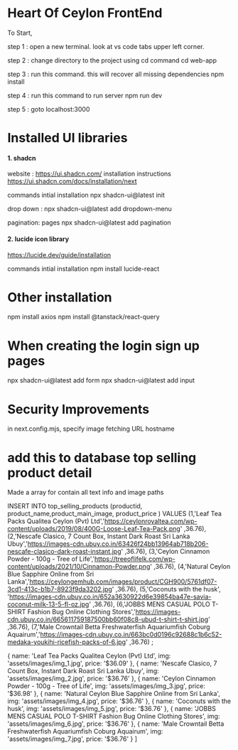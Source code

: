 # Heart Of Ceylon FrontEnd

To Start, 

step 1 : open a new terminal. look at vs code tabs upper left corner. 

step 2 : change directory to the project using cd command
cd web-app

step 3 : run this command. this will recover all missing dependencies 
npm install

step 4 : run this command to run server
npm run dev

step 5 : goto localhost:3000




# Installed UI libraries 

#### 1. shadcn
website : https://ui.shadcn.com/
installation instructions
https://ui.shadcn.com/docs/installation/next

commands intial installation
npx shadcn-ui@latest init

drop down :
npx shadcn-ui@latest add dropdown-menu

pagination: pages
npx shadcn-ui@latest add pagination



#### 2. lucide icon library 

https://lucide.dev/guide/installation

commands intial installation
npm install lucide-react


# Other installation 

npm install axios
npm install @tanstack/react-query

# When creating the login sign up pages
npx shadcn-ui@latest add form
npx shadcn-ui@latest add input



# Security Improvements

in next.config.mjs, specify image fetching URL hostname




# add this to database top selling product detail
 Made a array for contain all text info and image paths

 INSERT INTO top_selling_products
 (productid, product_name,product_main_image, product_price )
VALUES
(1,'Leaf Tea Packs Qualitea Ceylon (Pvt) Ltd','https://ceylonroyaltea.com/wp-content/uploads/2019/08/400G-Loose-Leaf-Tea-Pack.png' ,36.76),
(2,'Nescafe Clasico, 7 Count Box, Instant Dark Roast Sri Lanka Ubuy','https://images-cdn.ubuy.co.in/63426f24bb13964ab718b206-nescafe-clasico-dark-roast-instant.jpg' ,36.76),
(3,'Ceylon Cinnamon Powder - 100g - Tree of Life','https://treeoflifelk.com/wp-content/uploads/2021/10/Cinnamon-Powder.png'  ,36.76),
(4,'Natural Ceylon Blue Sapphire Online from Sri Lanka','https://ceylongemhub.com/images/product/CGH900/5761df07-3cd1-413c-b1b7-8923f9da3202.jpg' ,36.76),
(5,'Coconuts with the husk', 'https://images-cdn.ubuy.co.in/652a3630922d6e39854ba47e-savia-coconut-milk-13-5-fl-oz.jpg' ,36.76),
(6,'JOBBS MENS CASUAL POLO T-SHIRT Fashion Bug Online Clothing Stores','https://images-cdn.ubuy.co.in/665611759187500bb60f08c8-ubud-t-shirt-t-shirt.jpg' ,36.76),
(7,'Male Crowntail Betta Freshwaterfish Aquariumfish Coburg Aquairum','https://images-cdn.ubuy.co.in/663bc0d0196c92688c1b6c52-medaka-youkihi-ricefish-packs-of-6.jpg' ,36.76)
;

   {
     name: 'Leaf Tea Packs Qualitea Ceylon (Pvt) Ltd',
     img: 'assets/images/img_1.jpg',
     price: '$36.09'
   },
   {
     name: 'Nescafe Clasico, 7 Count Box, Instant Dark Roast Sri Lanka Ubuy',
     img: 'assets/images/img_2.jpg',
     price: '$36.76'
   },
   {
     name: 'Ceylon Cinnamon Powder - 100g - Tree of Life',
     img: 'assets/images/img_3.jpg',
     price: '$36.98'
   },
   {
     name: 'Natural Ceylon Blue Sapphire Online from Sri Lanka',
     img: 'assets/images/img_4.jpg',
     price: '$36.76'
   },
   {
     name: 'Coconuts with the husk',
     img: 'assets/images/img_5.jpg',
     price: '$36.76'
   },
   {
     name: 'JOBBS MENS CASUAL POLO T-SHIRT Fashion Bug Online Clothing Stores',
     img: 'assets/images/img_6.jpg',
     price: '$36.76'
   },
   {
     name: 'Male Crowntail Betta Freshwaterfish Aquariumfish Coburg Aquairum',
     img: 'assets/images/img_7.jpg',
     price: '$36.76'
   }
 ]